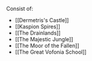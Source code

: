 Consist of: 
- [[Dermetris's Castle]]
- [[Kaspion Spires]]
- [[The Drainlands]]
- [[The Majestic Jungle]]
- [[The Moor of the Fallen]]
- [[The Great Vofonia School]]